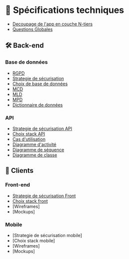 # 📣 Spécifications techniques

- [Decoupage de l'app en couche N-tiers](/Specifications-techniques/architecture.md)
- [Questions Globales](/Specifications-techniques/Benchmark/questions-globales.md)

## 🛠️ Back-end

### Base de données
- [RGPD](/Specifications-techniques/Securite/rgpd.md)
- [Strategie de sécurisation](/Specifications-techniques/Securite/db-securite.md)
- [Choix de base de données](/Specifications-techniques/Benchmark/db.md)
- [MCD](/Specifications-techniques/Merise/mcd.md)
- [MLD](/Specifications-techniques/Merise/mld.md)
- [MPD](/Specifications-techniques/Merise/mpd.md)
- [Dictionnaire de données](/Specifications-techniques/Merise/dictionnaire-de-donnees.md)

### API
- [Strategie de sécurisation API](/Specifications-techniques/Securite/api-securite.md)
- [Choix stack API](/Specifications-techniques/Benchmark/api.md)
- [Cas d'utilisation](/Specifications-techniques/UML/cas-utilisation.md)
- [Diagramme d'activité](/Specifications-techniques/UML/diagramme-activite.md)
- [Diagramme de séquence](/Specifications-techniques/UML/digramme-sequence.md)
- [Diagramme de classe](/Specifications-techniques/UML/diagramme-classe.md)

## 💁 Clients

### Front-end
- [Strategie de sécurisation Front](/Specifications-techniques/Securite/front-securite.md)
- [Choix stack front](/Specifications-techniques/Benchmark/front.md)
- [Wireframes]
- [Mockups]

### Mobile
- [Strategie de sécurisation mobile]
- [Choix stack mobile]
- [Wireframes]
- [Mockups]